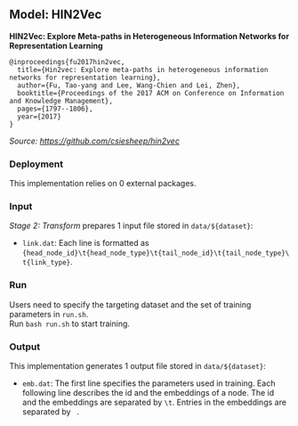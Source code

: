 ## Model: HIN2Vec

**HIN2Vec: Explore Meta-paths in Heterogeneous Information Networks for Representation Learning**
```
@inproceedings{fu2017hin2vec,
  title={Hin2vec: Explore meta-paths in heterogeneous information networks for representation learning},
  author={Fu, Tao-yang and Lee, Wang-Chien and Lei, Zhen},
  booktitle={Proceedings of the 2017 ACM on Conference on Information and Knowledge Management},
  pages={1797--1806},
  year={2017}
}
```

*Source: https://github.com/csiesheep/hin2vec*

### Deployment

This implementation relies on 0 external packages.

### Input

*Stage 2: Transform* prepares 1 input file stored in ```data/${dataset}```:
- ```link.dat```: Each line is formatted as ```{head_node_id}\t{head_node_type}\t{tail_node_id}\t{tail_node_type}\t{link_type}```.

### Run

Users need to specify the targeting dataset and the set of training parameters in ```run.sh```. <br /> 
Run ```bash run.sh``` to start training.

### Output

This implementation generates 1 output file stored in ```data/${dataset}```:
- ```emb.dat```: The first line specifies the parameters used in training. Each following line describes the id and the embeddings of a node. The id and the embeddings are separated by ```\t```. Entries in the embeddings are separated by ``` ```.